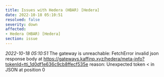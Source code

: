 ```yaml
---
title: Issues with Hedera (HBAR) [Hedera]
date: 2022-10-18 05:10:51
resolved: false
severity: down
affected:
- Hedera (HBAR) [Hedera]
section: issue
---
```


*2022-10-18 05:10:51* The gateway is unreachable: FetchError invalid json response body at https://gateways.kaffinp.xyz/hedera/meta-info?tokenId=tti_1d0df1e636c9cb8ffecf535e reason: Unexpected token < in JSON at position 0